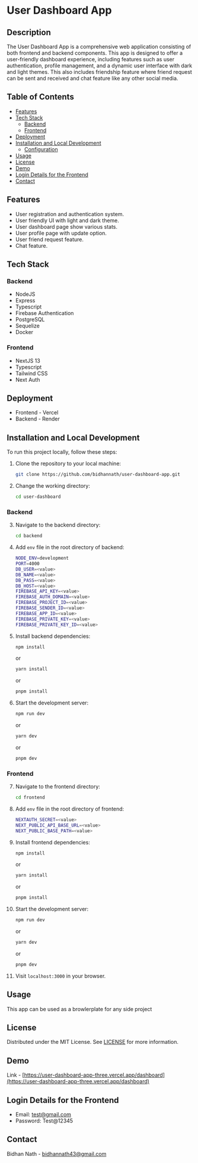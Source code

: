 # User Dashboard App

## Description

The User Dashboard App is a comprehensive web application consisting of both frontend and backend components. This app is designed to offer a user-friendly dashboard experience, including features such as user authentication, profile management, and a dynamic user interface with dark and light themes. This also includes friendship feature where friend request can be sent and received and chat feature like any other social media. 

## Table of Contents

- [Features](#features)
- [Tech Stack](#tech-stack)
  - [Backend](#backend)
  - [Frontend](#frontend)
- [Deployment](#deployment)
- [Installation and Local Development](#installation-and-local-development)
  - [Configuration](#configuration)
- [Usage](#usage)
- [License](#license)
- [Demo](#demo)
- [Login Details for the Frontend](#login-details-for-the-frontend)
- [Contact](#contact)

## Features

- User registration and authentication system.
- User friendly UI with light and dark theme.
- User dashboard page show various stats.
- User profile page with update option.
- User friend request feature.
- Chat feature.

## Tech Stack

### Backend
- NodeJS 
- Express
- Typescript
- Firebase Authentication
- PostgreSQL
- Sequelize
- Docker

### Frontend
- NextJS 13
- Typescript
- Tailwind CSS
- Next Auth

## Deployment

- Frontend - Vercel
- Backend - Render

## Installation and Local Development

To run this project locally, follow these steps:

1. Clone the repository to your local machine:

    ```bash
    git clone https://github.com/bidhannath/user-dashboard-app.git
    ```

2. Change the working directory:

    ```bash
    cd user-dashboard
    ```

### Backend

3. Navigate to the backend directory:

    ```bash
    cd backend
    ```

4. Add `env` file in the root directory of backend:

    ```bash
    NODE_ENV=development
    PORT=4000
    DB_USER=<value>
    DB_NAME=<value>
    DB_PASS=<value>
    DB_HOST=<value>
    FIREBASE_API_KEY=<value>
    FIREBASE_AUTH_DOMAIN=<value>
    FIREBASE_PROJECT_ID=<value>
    FIREBASE_SENDER_ID=<value>
    FIREBASE_APP_ID=<value>
    FIREBASE_PRIVATE_KEY=<value>
    FIREBASE_PRIVATE_KEY_ID=<value>
    ```

5. Install backend dependencies:

    ```bash
    npm install
    ```
    or

    ```bash
    yarn install
    ```
    or

    ```bash
    pnpm install
    ```

6. Start the development server:

    ```bash
    npm run dev
    ```

    or

    ```bash
    yarn dev
    ```

    or

    ```bash
    pnpm dev
    ```

### Frontend

7. Navigate to the frontend directory:

    ```bash
    cd frontend
    ```

8. Add `env` file in the root directory of frontend:

    ```bash
    NEXTAUTH_SECRET=<value>
    NEXT_PUBLIC_API_BASE_URL=<value>
    NEXT_PUBLIC_BASE_PATH=<value>
    ```

9. Install frontend dependencies:

    ```bash
    npm install
    ```

    or

    ```bash
    yarn install
    ```
    or

    ```bash
    pnpm install
    ```

10. Start the development server:

    ```bash
    npm run dev
    ```

    or

    ```bash
    yarn dev
    ```
    or

    ```bash
    pnpm dev
    ```

11. Visit `localhost:3000` in your browser.

## Usage

This app can be used as a browlerplate for any side project

## License

Distributed under the MIT License. See [LICENSE](https://docs.github.com/en/repositories/managing-your-repositorys-settings-and-features/customizing-your-repository/licensing-a-repository) for more information.

## Demo

Link - [https://user-dashboard-app-three.vercel.app/dashboard](https://user-dashboard-app-three.vercel.app/dashboard)

## Login Details for the Frontend

- Email: test@gmail.com
- Password: Test@12345

## Contact

Bidhan Nath - [bidhannath43@gmail.com](mailto:bidhannath43@gmail.com)
